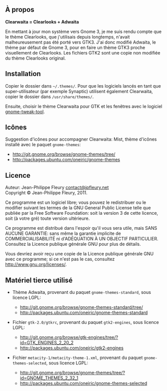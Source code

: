 ## À propos

**Clearwaita = Clearlooks + Adwaita**

En mettant à jour mon système vers Gnome 3, je me suis rendu compte que le thème Clearlooks, que j'utilisais depuis longtemps, n'avait malheureusement pas été porté vers GTK3. J'ai donc modifié Adwaita, le thème par défaut de Gnome 3, pour en faire un thème GTK3 proche visuellement de Clearlooks. Les fichiers GTK2 sont une copie non modifiée du thème Clearlooks original.

## Installation

Copier le dossier dans `~/.themes/`. Pour que les logiciels lancés en tant que super-utilisateur (par exemple Synaptic) utilisent également Clearwaita, copier le dossier dans `/usr/share/themes/`.

Ensuite, choisir le thème Clearwaita pour GTK et les fenêtres avec le logiciel [gnome-tweak-tool](https://live.gnome.org/GnomeTweakTool).

## Icônes

Suggestion d'icônes pour accompagner Clearwaita: Mist, thème d'icônes installé avec le paquet `gnome-themes`:

- <http://git.gnome.org/browse/gnome-themes/tree/>
- <http://packages.ubuntu.com/oneiric/gnome-themes>

## Licence

Auteur: Jean-Philippe Fleury <contact@jpfleury.net>  
Copyright © Jean-Philippe Fleury, 2011.

Ce programme est un logiciel libre; vous pouvez le redistribuer ou le
modifier suivant les termes de la GNU General Public License telle que
publiée par la Free Software Foundation: soit la version 3 de cette
licence, soit (à votre gré) toute version ultérieure.

Ce programme est distribué dans l'espoir qu'il vous sera utile, mais SANS
AUCUNE GARANTIE: sans même la garantie implicite de COMMERCIALISABILITÉ
ni d'ADÉQUATION À UN OBJECTIF PARTICULIER. Consultez la Licence publique
générale GNU pour plus de détails.

Vous devriez avoir reçu une copie de la Licence publique générale GNU avec
ce programme; si ce n'est pas le cas, consultez
<http://www.gnu.org/licenses/>.

## Matériel tierce utilisé

- Thème Adwaita, provenant du paquet `gnome-themes-standard`, sous licence LGPL:

  - <http://git.gnome.org/browse/gnome-themes-standard/tree/>
  - <http://packages.ubuntu.com/oneiric/gnome-themes-standard>

- Fichier `gtk-2.0/gtkrc`, provenant du paquet `gtk2-engines`, sous licence LGPL:

  - <http://git.gnome.org/browse/gtk-engines/tree/?id=GTK_ENGINES_2_20_2>
  - <http://packages.ubuntu.com/oneiric/gtk2-engines>

- Fichier `metacity-1/metacity-theme-1.xml`, provenant du paquet `gnome-themes-selected`, sous licence LGPL:

  - <http://git.gnome.org/browse/gnome-themes/tree/?id=GNOME_THEMES_2_32_1>
  - <http://packages.ubuntu.com/oneiric/gnome-themes-selected>

